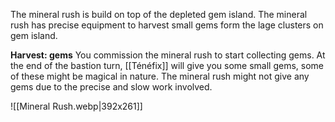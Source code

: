 The mineral rush is build on top of the depleted gem island. The mineral rush has precise equipment to harvest small gems form the lage clusters on gem island.

**Harvest: gems** You commission the mineral rush to start collecting gems. At the end of the bastion turn, [[Ténéfix]] will give you some small gems, some of these might be magical in nature. The mineral rush might not give any gems due to the precise and slow work involved.

![[Mineral Rush.webp|392x261]]